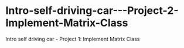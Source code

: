 # Intro-self-driving-car---Project-2-Implement-Matrix-Class
Intro self driving car - Project 1: Implement Matrix Class
